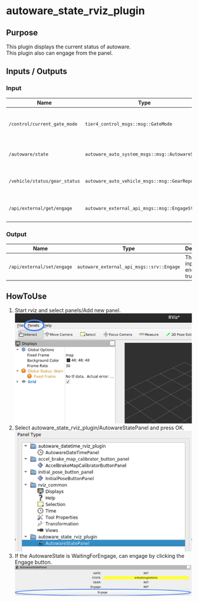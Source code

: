 # autoware_state_rviz_plugin

## Purpose

This plugin displays the current status of autoware.  
This plugin also can engage from the panel.

## Inputs / Outputs

### Input

| Name                          | Type                                            | Description                                        |
| ----------------------------- | ----------------------------------------------- | -------------------------------------------------- |
| `/control/current_gate_mode`  | `tier4_control_msgs::msg::GateMode`             | The topic represents the state of AUTO or EXTERNAL |
| `/autoware/state`             | `autoware_auto_system_msgs::msg::AutowareState` | The topic represents the state of Autoware         |
| `/vehicle/status/gear_status` | `autoware_auto_vehicle_msgs::msg::GearReport`   | The topic represents the state of Gear             |
| `/api/external/get/engage`    | `autoware_external_api_msgs::msg::EngageStatus` | The topic represents the state of Engage           |

### Output

| Name                       | Type                                      | Description                    |
| -------------------------- | ----------------------------------------- | ------------------------------ |
| `/api/external/set/engage` | `autoware_external_api_msgs::srv::Engage` | The service inputs engage true |

## HowToUse

1. Start rviz and select panels/Add new panel.
   ![select_panel](./images/select_panels.png)
2. Select autoware_state_rviz_plugin/AutowareStatePanel and press OK.
   ![select_state_plugin](./images/select_state_plugin.png)
3. If the AutowareState is WaitingForEngage, can engage by clicking the Engage button.
   ![select_engage](./images/select_engage.png)
